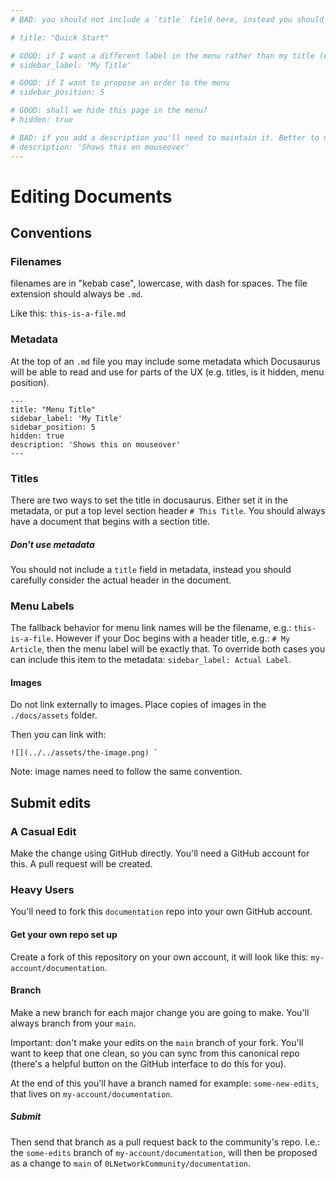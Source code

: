```yaml
---
# BAD: you should not include a `title` field here, instead you should carefully consider the actual header in the document. Notice in this example it is different than the filename.

# title: "Quick Start"

# GOOD: if I want a different label in the menu rather than my title (e.g. because it's too long)
# sidebar_label: 'My Title'

# GOOD: if I want to propose an order to the menu
# sidebar_position: 5

# GOOD: shall we hide this page in the menu?
# hidden: true

# BAD: if you add a description you'll need to maintain it. Better to not use it.
# description: 'Shows this on mouseover'
---
```


# Editing Documents

## Conventions

### Filenames
filenames are in "kebab case", lowercase, with dash for spaces. The file extension should always be `.md`.

Like this:
 `this-is-a-file.md`

### Metadata
At the top of an `.md` file you may include some metadata which Docusaurus will be able to read and use for parts of the UX (e.g. titles, is it hidden, menu position).

```
---
title: "Menu Title"
sidebar_label: 'My Title'
sidebar_position: 5
hidden: true
description: 'Shows this on mouseover'
---
```
### Titles
There are two ways to set the title in docusaurus. Either set it in the metadata, or put a top level section header `# This Title`.
You should always have a document that begins with a section title.

##### Don't use metadata
You should not include a `title` field in metadata, instead you should carefully consider the actual header in the document.

### Menu Labels
The fallback behavior for menu link names will be the filename, e.g.: `this-is-a-file`.
However if your Doc begins with a header title, e.g.: `# My Article`, then the menu label will be exactly that.
To override both cases you can include this item to the metadata: `sidebar_label: Actual Label`.

#### Images
Do not link externally to images. Place copies of images in the `./docs/assets` folder.

Then you can link with:
```
![](../../assets/the-image.png) `
```
Note: image names need to follow the same convention.

## Submit edits

### A Casual Edit

Make the change using GitHub directly. You'll need a GitHub account for this. A pull request will be created.

### Heavy Users
You'll need to fork this `documentation` repo into your own GitHub account.

#### Get your own repo set up
Create a fork of this repository on your own account,  it will look like this: `my-account/documentation`.

#### Branch
Make a new branch for each major change you are going to make. You'll always branch from your `main`.

Important: don't make your edits on the  `main` branch of your fork. You'll want to keep that one clean, so you can sync from this canonical repo (there's a helpful button on the GitHub interface to do this for you).

At the end of this you'll have a branch named for example: `some-new-edits`, that lives on `my-account/documentation`.

##### Submit
Then send that branch as a pull request back to the community's repo. I.e.: the `some-edits` branch of `my-account/documentation`, will then be proposed as a change to `main` of `0LNetworkCommunity/documentation`.
